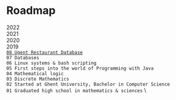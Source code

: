 # Roadmap

2022 \
2021 \
2020 \
2019 \
[`08 Ugent Restaurant Database`](roadmap/2019/08%20Ugent%20Restaurant%20Database/README.md) \
`07 Databases` \
`06 Linux systems & bash scripting` \
`05 First steps into the world of Programming with Java` \
`04 Mathematical logic` \
`03 Discrete Mathematics` \
`02 Started at Ghent University, Bachelor in Computer Science` \
`01 Graduated high school in mathematics & sciences` \
